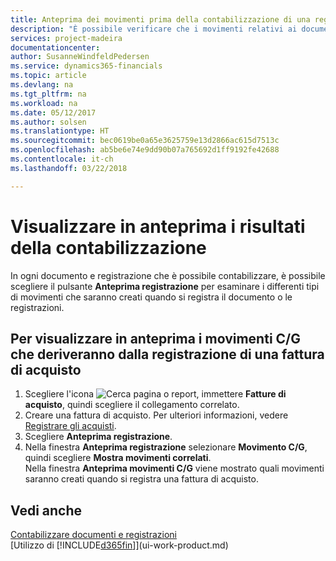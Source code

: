 ```yaml
---
title: Anteprima dei movimenti prima della contabilizzazione di una registrazione o di un documento | Documenti Microsoft
description: "È possibile verificare che i movimenti relativi ai documenti e alle registrazioni siano accurati, prima di registrarli in contabilità generale."
services: project-madeira
documentationcenter: 
author: SusanneWindfeldPedersen
ms.service: dynamics365-financials
ms.topic: article
ms.devlang: na
ms.tgt_pltfrm: na
ms.workload: na
ms.date: 05/12/2017
ms.author: solsen
ms.translationtype: HT
ms.sourcegitcommit: bec0619be0a65e3625759e13d2866ac615d7513c
ms.openlocfilehash: ab5be6e74e9dd90b07a765692d1ff9192fe42688
ms.contentlocale: it-ch
ms.lasthandoff: 03/22/2018

---
```

# <a name="preview-posting-results"></a>Visualizzare in anteprima i risultati della contabilizzazione
In ogni documento e registrazione che è possibile contabilizzare, è possibile scegliere il pulsante **Anteprima registrazione** per esaminare i differenti tipi di movimenti che saranno creati quando si registra il documento o le registrazioni.

## <a name="to-preview-gl-entries-that-will-result-from-posting-a-purchase-invoice"></a>Per visualizzare in anteprima i movimenti C/G che deriveranno dalla registrazione di una fattura di acquisto
1. Scegliere l'icona ![Cerca pagina o report](media/ui-search/search_small.png "icona Cerca pagina o report"), immettere **Fatture di acquisto**, quindi scegliere il collegamento correlato.
2. Creare una fattura di acquisto. Per ulteriori informazioni, vedere [Registrare gli acquisti](purchasing-how-record-purchases.md).
3. Scegliere **Anteprima registrazione**.
4. Nella finestra **Anteprima registrazione** selezionare **Movimento C/G**, quindi scegliere **Mostra movimenti correlati**.  
   Nella finestra **Anteprima movimenti C/G** viene mostrato quali movimenti saranno creati quando si registra una fattura di acquisto.

## <a name="see-also"></a>Vedi anche
[Contabilizzare documenti e registrazioni](ui-post-documents-journals.md)  
[Utilizzo di [!INCLUDE[d365fin](includes/d365fin_md.md)]](ui-work-product.md)


